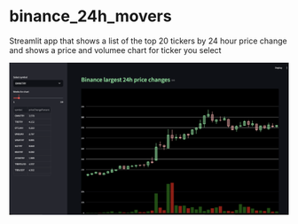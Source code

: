 # binance_24h_movers

Streamlit app that shows a list of the top 20 tickers by 24 hour price change and shows a price and volumee chart for ticker you select

![Screenshot](/static/screenshot.png?raw=true")
